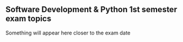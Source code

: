 ## Software Development & Python 1st semester exam topics

Something will appear here closer to the exam date